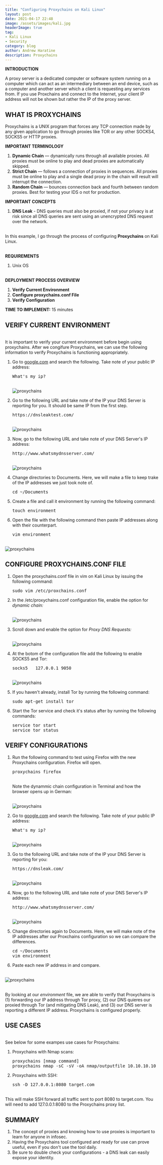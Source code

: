 ```yaml
---
title: "Configuring Proxychains on Kali Linux"
layout: post
date: 2021-04-17 22:48
image: /assets/images/kali.jpg
headerImage: true
tag:
- Kali Linux
- Security
category: blog
author: Andrew Haratine
description: Proxychains
---
```





<b>INTRODUCTION</b>

A proxy server is a dedicated computer or software system running on a computer which can act as an intermediary between an end device, such as a computer and another server which a client is requesting any services from. If you use Proxchains and connect to the Internet, your client IP address will not be shown but rather the IP of the proxy server. 


<h2><b>WHAT IS PROXYCHAINS</b></h2>

Proxychains is a UNIX program that forces any TCP connection made by any given application to go through proxies like TOR or any other SOCKS4, SOCKS5 or HTTP proxies.

<b>IMPORTANT TERMINOLOGY</b>

<ol start="1">
<li><b>Dynamic Chain</b> — dynamically runs through all available proxies. All proxies must be online to play and dead proxies are automatically skipped.</li>
<li><b>Strict Chain</b> — follows a connection of proxies in sequences. All proxies must be online to play and a single dead proxy in the chain will result will interrupt the connection.</li>
<li><b>Random Chain</b> — bounces connection back and fourth between random proxies. Best for testing your IDS o not for production.</li>
</ol>

<b>IMPORTANT CONCEPTS</b>
<ol start="1">
<li><b>DNS Leak</b> - DNS queries must also be proxied, if not your privacy is at risk since all DNS queries are sent using an unencrypted DNS request over the network.</li>
</ol>

<br>In this example, I go through the process of configuring <b>Proxychains</b> on Kali Linux.

<br><b>REQUIREMENTS</b>

1. Unix OS

<br><b>DEPLOYMENT PROCESS OVERVIEW</b>


1.	<b>Verify Current Environment</b>
2.	<b>Configure proxychains.conf File</b>
3.  <b>Verify Configuration</b> 
	

<b>TIME TO IMPLEMENT:</b> 15 minutes


<h2><b>VERIFY CURRENT ENVIRONMENT</b></h2>

<br>It is important to verify your current environment before begin using proxychains. After we congifure Proxychains, we can use the following information to verify Proxychains is functioning appropriately.

<ol start="1">

<li>Go to <a href="https://www.google.com">google.com</a> and search the following. Take note of your public IP address:</li>
<pre>What's my ip?</pre>

<br><img src="/assets/images/proxychains02.jpeg" alt="proxychains">

<li>Go to the following URL and take note of the IP your DNS Server is reporting for you. It should be same IP from the first step.</li>
<pre>https://dnsleaktest.com/</pre>

<br><img src="/assets/images/proxychains03.jpeg" alt="proxychains">

<li>Now, go to the following URL and take note of your DNS Server's IP address:</li>
<pre>http://www.whatsmydnsserver.com/</pre>

<br><img src="/assets/images/proxychains04.jpg" alt="proxychains">


<li>Change directories to Documents. Here, we will make a file to keep trake of the IP addresses we just took note of.</li>
<pre>cd ~/Documents</pre>
<li>Create a file and call it environment by running the following command:</li>
<pre>touch environment</pre>
<li>Open the file with the following command then paste IP addresses along with their counterpart.</li>
<pre>vim environment</pre>
</ol>


<br><img src="/assets/images/proxychains20.jpg" alt="proxychains">



<h2><b>CONFIGURE PROXYCHAINS.CONF FILE</b></h2>
<ol start="1">
<li>Open the proxychains.conf file in vim on Kali Linux by issuing the following command:</li> 
<pre>sudo vim /etc/proxchains.conf</pre>
<li>In the /etc/proxychains.conf configuration file, enable the option for <i>dynamic chain:</i></li> 

<br><img src="/assets/images/proxychains05.jpeg" alt="proxychains">

<li>Scroll down and enable the option for <i>Proxy DNS Requests:</i></li> 

<br><img src="/assets/images/proxychains06.jpg" alt="proxychains">

<li>At the botom of the configuration file add the following to enable SOCKS5 and Tor:</li> 
<pre>socks5   127.0.0.1 9050</pre>

<br><img src="/assets/images/proxychains07.jpeg" alt="proxychains">

<li>If you haven't already, install Tor by running the following command:</li> 
<pre>sudo apt-get install tor</pre>
<li>Start the Tor service and check it's status after by running the following commands:</li> 
<pre>
service tor start
service tor status
</pre>
</ol>



<h2><b>VERIFY CONFIGURATIONS</b></h2>
<ol start="1">
<li>Run the following command to test using Firefox with the new Proxychains configuration. Firefox will open.</li> 
<pre>proxychains firefox</pre>

<br>Note the dynammic chain configuration in Terminal and how the browser opens up in German:

<br><img src="/assets/images/proxychains08.jpeg" alt="proxychains">

<li>Go to <a href="https://www.google.com">google.com</a> and search the following. Take note of your public IP address:</li>
<pre>What's my ip?</pre>

<br><img src="/assets/images/proxychains09.jpeg" alt="proxychains">

<li>Go to the following URL and take note of the IP your DNS Server is reporting for you:</li>
<pre>https://dnsleak.com/</pre>

<br><img src="/assets/images/proxychains10.jpeg" alt="proxychains">

<li>Now, go to the following URL and take note of your DNS Server's IP address:</li>
<pre>http://www.whatsmydnsserver.com/</pre>

<br><img src="/assets/images/proxychains22.jpg" alt="proxychains">


<li>Change directories again to Documents. Here, we will make note of the IP addresses after our Proxchains configuration so we can compare the differences.</li>
<pre>
cd ~/Documents
vim environment
</pre>
<li>Paste each new IP address in and compare.</li>
</ol>

<br><img src="/assets/images/proxychains21.jpg" alt="proxychains">

<br>By looking at our <i>environment</i> file, we are able to verify that Proxychains is (1) forwarding our IP address through Tor proxy, (2) our DNS quieres our proxied through Tor (and mitigating DNS Leak), and (3) our DNS server is reporting a different IP address. Proxychains is configured properly.


<h2><b>USE CASES</b></h2>

<br>See below for some exampes use cases for Proxychains:
<ol start="1">
<li>Proxychains with Nmap scans:</li> 
<pre>
proxychains [nmap command]
proxychains nmap -sC -sV -oA nmap/outputfile 10.10.10.10
</pre>
<li>Proxychains with SSH:</li> 
<pre>
ssh -D 127.0.0.1:8080 target.com 
</pre>
</ol>
<br>This will make SSH forward all traffic sent to port 8080 to target.com. You will need to add 127.0.0.1:8080 to the Proxychains proxy list.


<h2><b>SUMMARY</b></h2>
<ol start="1">
<li>The concept of proxies and knowing how to use proxies is important to learn for anyone in infosec.</li>
<li>Having the Proxychains tool configured and ready for use can prove useful, even if you don't use the tool daily.</li>
<li>Be sure to double check your configurations - a DNS leak can easily expose your identity.</li>
</ol>
    


